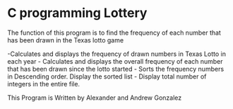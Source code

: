 # C programming Lottery


The function of this program is to find the frequency of each number that has been drawn in the Texas lotto game

 -Calculates and displays the frequency of drawn numbers in Texas Lotto in each year
	 - Calculates and displays the overall frequency of each number that has been drawn since the lotto started
	 - Sorts the frequency numbers in Descending order. Display the sorted list
	 - Display total number of integers in the entire file. 


This Program is Written by Alexander and Andrew Gonzalez

